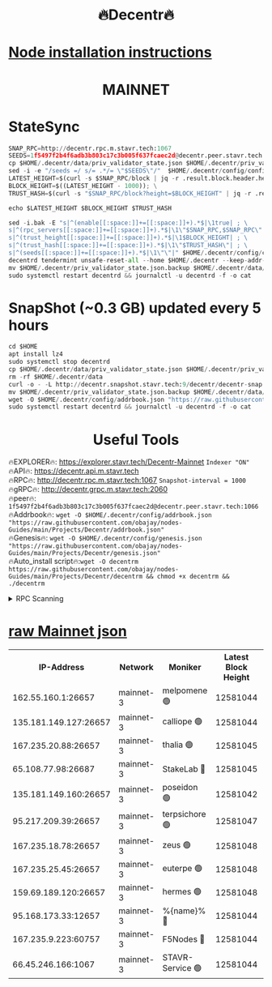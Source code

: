 <h1 align="center"> 🔥Decentr🔥</h1>

[Node installation instructions](https://github.com/obajay/nodes-Guides/tree/main/Projects/Decentr)
=
<h1 align="center"> MAINNET</h1>

# StateSync
```python
SNAP_RPC=http://decentr.rpc.m.stavr.tech:1067
SEEDS=1f5497f2b4f6adb3b803c17c3b005f637fcaec2d@decentr.peer.stavr.tech:1066
cp $HOME/.decentr/data/priv_validator_state.json $HOME/.decentr/priv_validator_state.json.backup
sed -i -e "/seeds =/ s/= .*/= \"$SEEDS\"/"  $HOME/.decentr/config/config.toml
LATEST_HEIGHT=$(curl -s $SNAP_RPC/block | jq -r .result.block.header.height); \
BLOCK_HEIGHT=$((LATEST_HEIGHT - 1000)); \
TRUST_HASH=$(curl -s "$SNAP_RPC/block?height=$BLOCK_HEIGHT" | jq -r .result.block_id.hash)

echo $LATEST_HEIGHT $BLOCK_HEIGHT $TRUST_HASH

sed -i.bak -E "s|^(enable[[:space:]]+=[[:space:]]+).*$|\1true| ; \
s|^(rpc_servers[[:space:]]+=[[:space:]]+).*$|\1\"$SNAP_RPC,$SNAP_RPC\"| ; \
s|^(trust_height[[:space:]]+=[[:space:]]+).*$|\1$BLOCK_HEIGHT| ; \
s|^(trust_hash[[:space:]]+=[[:space:]]+).*$|\1\"$TRUST_HASH\"| ; \
s|^(seeds[[:space:]]+=[[:space:]]+).*$|\1\"\"|" $HOME/.decentr/config/config.toml
decentrd tendermint unsafe-reset-all --home $HOME/.decentr --keep-addr-book
mv $HOME/.decentr/priv_validator_state.json.backup $HOME/.decentr/data/priv_validator_state.json
sudo systemctl restart decentrd && journalctl -u decentrd -f -o cat
```
# SnapShot (~0.3 GB) updated every 5 hours
```python
cd $HOME
apt install lz4
sudo systemctl stop decentrd
cp $HOME/.decentr/data/priv_validator_state.json $HOME/.decentr/priv_validator_state.json.backup
rm -rf $HOME/.decentr/data
curl -o - -L http://decentr.snapshot.stavr.tech:9/decentr/decentr-snap.tar.lz4 | lz4 -c -d - | tar -x -C $HOME/.decentr --strip-components 2
mv $HOME/.decentr/priv_validator_state.json.backup $HOME/.decentr/data/priv_validator_state.json
wget -O $HOME/.decentr/config/addrbook.json "https://raw.githubusercontent.com/obajay/nodes-Guides/main/Projects/Decentr/addrbook.json"
sudo systemctl restart decentrd && journalctl -u decentrd -f -o cat
```

 <h1 align="center"> Useful Tools</h1>

🔥EXPLORER🔥:     https://explorer.stavr.tech/Decentr-Mainnet        `Indexer "ON"` \
🔥API🔥:          https://decentr.api.m.stavr.tech \
🔥RPC🔥:          http://decentr.rpc.m.stavr.tech:1067              `Snapshot-interval = 1000` \
🔥gRPC🔥:         http://decentr.grpc.m.stavr.tech:2060 \
🔥peer🔥:         `1f5497f2b4f6adb3b803c17c3b005f637fcaec2d@decentr.peer.stavr.tech:1066` \
🔥Addrbook🔥:  `wget -O $HOME/.decentr/config/addrbook.json "https://raw.githubusercontent.com/obajay/nodes-Guides/main/Projects/Decentr/addrbook.json"` \
🔥Genesis🔥:  `wget -O $HOME/.decentr/config/genesis.json "https://raw.githubusercontent.com/obajay/nodes-Guides/main/Projects/Decentr/genesis.json"` \
🔥Auto_install script🔥:`wget -O decentrm https://raw.githubusercontent.com/obajay/nodes-Guides/main/Projects/Decentr/decentrm && chmod +x decentrm && ./decentrm`

<details>
<summary>RPC Scanning</summary>

<h2 align="center"> We scan nodes in real time every 4 hours. And we provide the final result of RPC endpoints.
We cannot influence the operation of these nodes in any way. </h2>


```python
If Voting Power is higher than 0 --> then the Node is a validator of the network and may be subject to attack and be a potential threat to the chain.
```
```python
We marked such validators with a red symbol
```

</details>

[raw Mainnet json](https://rpc-check.decentrm.stavr.tech/decentrm/rpc-decentrm-result.json)
=



<table><tr><th>IP-Address</th><th>Network</th><th>Moniker</th><th>Latest Block Height</th><th>Earliest Block Height</th><th>Catching Up</th><th>Tx Index</th><th>Voting Power</th><th>Scan Time</th></tr><tr><td>162.55.160.1:26657</td><td>mainnet-3</td><td>melpomene 🟢</td><td>12581044</td><td>1688950</td><td>False</td><td>on</td><td>0</td><td>2024-01-25T01:26:16.059867985UTC</td></tr><tr><td>135.181.149.127:26657</td><td>mainnet-3</td><td>calliope 🟢</td><td>12581044</td><td>1688950</td><td>False</td><td>on</td><td>0</td><td>2024-01-25T01:26:18.496689919UTC</td></tr><tr><td>167.235.20.88:26657</td><td>mainnet-3</td><td>thalia 🟢</td><td>12581045</td><td>1688950</td><td>False</td><td>on</td><td>0</td><td>2024-01-25T01:26:24.305375869UTC</td></tr><tr><td>65.108.77.98:26687</td><td>mainnet-3</td><td>StakeLab 🔴</td><td>12581045</td><td>1688950</td><td>False</td><td>on</td><td>5403961</td><td>2024-01-25T01:26:24.656828582UTC</td></tr><tr><td>135.181.149.160:26657</td><td>mainnet-3</td><td>poseidon 🟢</td><td>12581042</td><td>1688950</td><td>False</td><td>on</td><td>0</td><td>2024-01-25T01:26:29.346675391UTC</td></tr><tr><td>95.217.209.39:26657</td><td>mainnet-3</td><td>terpsichore 🟢</td><td>12581047</td><td>1688950</td><td>False</td><td>on</td><td>0</td><td>2024-01-25T01:26:33.852346668UTC</td></tr><tr><td>167.235.18.78:26657</td><td>mainnet-3</td><td>zeus 🟢</td><td>12581048</td><td>1688950</td><td>False</td><td>on</td><td>0</td><td>2024-01-25T01:26:38.193109799UTC</td></tr><tr><td>167.235.25.45:26657</td><td>mainnet-3</td><td>euterpe 🟢</td><td>12581048</td><td>1688950</td><td>False</td><td>on</td><td>0</td><td>2024-01-25T01:26:40.572366612UTC</td></tr><tr><td>159.69.189.120:26657</td><td>mainnet-3</td><td>hermes 🟢</td><td>12581048</td><td>1688950</td><td>False</td><td>on</td><td>0</td><td>2024-01-25T01:26:40.938648672UTC</td></tr><tr><td>95.168.173.33:12657</td><td>mainnet-3</td><td>%{name}% 🔴</td><td>12581044</td><td>8964001</td><td>False</td><td>on</td><td>4176569</td><td>2024-01-25T01:26:19.553833884UTC</td></tr><tr><td>167.235.9.223:60757</td><td>mainnet-3</td><td>F5Nodes 🔴</td><td>12581044</td><td>12380001</td><td>False</td><td>off</td><td>562</td><td>2024-01-25T01:26:19.889027386UTC</td></tr><tr><td>66.45.246.166:1067</td><td>mainnet-3</td><td>STAVR-Service 🟢</td><td>12581044</td><td>12580001</td><td>False</td><td>on</td><td>0</td><td>2024-01-25T01:26:19.053798816UTC</td></tr></table>
